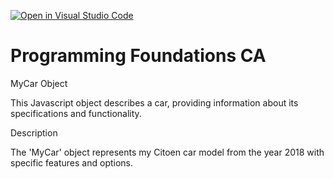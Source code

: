 [![Open in Visual Studio Code](https://classroom.github.com/assets/open-in-vscode-718a45dd9cf7e7f842a935f5ebbe5719a5e09af4491e668f4dbf3b35d5cca122.svg)](https://classroom.github.com/online_ide?assignment_repo_id=12059716&assignment_repo_type=AssignmentRepo)

# Programming Foundations CA

MyCar Object

This Javascript object describes a car, providing information about its specifications and functionality.

Description

The 'MyCar' object represents my Citoen car model from the year 2018 with specific features and options.
